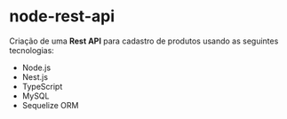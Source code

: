 # node-rest-api
 
 Criação de uma **Rest API** para cadastro de produtos usando as seguintes tecnologias: 
 * Node.js
 * Nest.js
 * TypeScript
 * MySQL
 * Sequelize ORM
